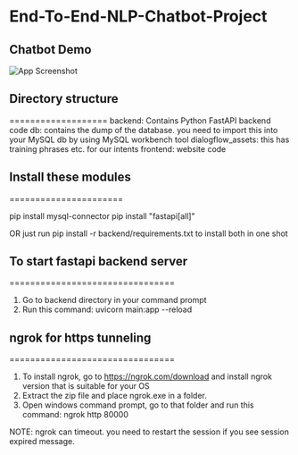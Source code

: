 # End-To-End-NLP-Chatbot-Project

## Chatbot Demo
![App Screenshot](https://github.com/user-attachments/assets/dabe7104-a05d-4a54-a9e9-8bb524bea98b)

## Directory structure
===================
backend: Contains Python FastAPI backend code
db: contains the dump of the database. you need to import this into your MySQL db by using MySQL workbench tool
dialogflow_assets: this has training phrases etc. for our intents
frontend: website code

## Install these modules
======================

pip install mysql-connector
pip install "fastapi[all]"

OR just run pip install -r backend/requirements.txt to install both in one shot

## To start fastapi backend server
================================
1. Go to backend directory in your command prompt
2. Run this command: uvicorn main:app --reload

## ngrok for https tunneling
================================
1. To install ngrok, go to https://ngrok.com/download and install ngrok version that is suitable for your OS
2. Extract the zip file and place ngrok.exe in a folder.
3. Open windows command prompt, go to that folder and run this command: ngrok http 80000

NOTE: ngrok can timeout. you need to restart the session if you see session expired message.
